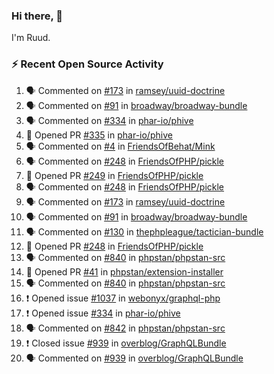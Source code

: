 ### Hi there, 👋

I'm Ruud.
 
### :zap: Recent Open Source Activity

<!--START_SECTION:activity-->
1. 🗣 Commented on [#173](https://github.com/ramsey/uuid-doctrine/issues/173) in [ramsey/uuid-doctrine](https://github.com/ramsey/uuid-doctrine)
2. 🗣 Commented on [#91](https://github.com/broadway/broadway-bundle/issues/91) in [broadway/broadway-bundle](https://github.com/broadway/broadway-bundle)
3. 🗣 Commented on [#334](https://github.com/phar-io/phive/issues/334) in [phar-io/phive](https://github.com/phar-io/phive)
4. 💪 Opened PR [#335](https://github.com/phar-io/phive/pull/335) in [phar-io/phive](https://github.com/phar-io/phive)
5. 🗣 Commented on [#4](https://github.com/FriendsOfBehat/Mink/issues/4) in [FriendsOfBehat/Mink](https://github.com/FriendsOfBehat/Mink)
6. 🗣 Commented on [#248](https://github.com/FriendsOfPHP/pickle/issues/248) in [FriendsOfPHP/pickle](https://github.com/FriendsOfPHP/pickle)
7. 💪 Opened PR [#249](https://github.com/FriendsOfPHP/pickle/pull/249) in [FriendsOfPHP/pickle](https://github.com/FriendsOfPHP/pickle)
8. 🗣 Commented on [#248](https://github.com/FriendsOfPHP/pickle/issues/248) in [FriendsOfPHP/pickle](https://github.com/FriendsOfPHP/pickle)
9. 🗣 Commented on [#173](https://github.com/ramsey/uuid-doctrine/issues/173) in [ramsey/uuid-doctrine](https://github.com/ramsey/uuid-doctrine)
10. 🗣 Commented on [#91](https://github.com/broadway/broadway-bundle/issues/91) in [broadway/broadway-bundle](https://github.com/broadway/broadway-bundle)
11. 🗣 Commented on [#130](https://github.com/thephpleague/tactician-bundle/issues/130) in [thephpleague/tactician-bundle](https://github.com/thephpleague/tactician-bundle)
12. 💪 Opened PR [#248](https://github.com/FriendsOfPHP/pickle/pull/248) in [FriendsOfPHP/pickle](https://github.com/FriendsOfPHP/pickle)
13. 🗣 Commented on [#840](https://github.com/phpstan/phpstan-src/issues/840) in [phpstan/phpstan-src](https://github.com/phpstan/phpstan-src)
14. 💪 Opened PR [#41](https://github.com/phpstan/extension-installer/pull/41) in [phpstan/extension-installer](https://github.com/phpstan/extension-installer)
15. 🗣 Commented on [#840](https://github.com/phpstan/phpstan-src/issues/840) in [phpstan/phpstan-src](https://github.com/phpstan/phpstan-src)
16. ❗️ Opened issue [#1037](https://github.com/webonyx/graphql-php/issues/1037) in [webonyx/graphql-php](https://github.com/webonyx/graphql-php)
17. ❗️ Opened issue [#334](https://github.com/phar-io/phive/issues/334) in [phar-io/phive](https://github.com/phar-io/phive)
18. 🗣 Commented on [#842](https://github.com/phpstan/phpstan-src/issues/842) in [phpstan/phpstan-src](https://github.com/phpstan/phpstan-src)
19. ❗️ Closed issue [#939](https://github.com/overblog/GraphQLBundle/issues/939) in [overblog/GraphQLBundle](https://github.com/overblog/GraphQLBundle)
20. 🗣 Commented on [#939](https://github.com/overblog/GraphQLBundle/issues/939) in [overblog/GraphQLBundle](https://github.com/overblog/GraphQLBundle)
<!--END_SECTION:activity-->
